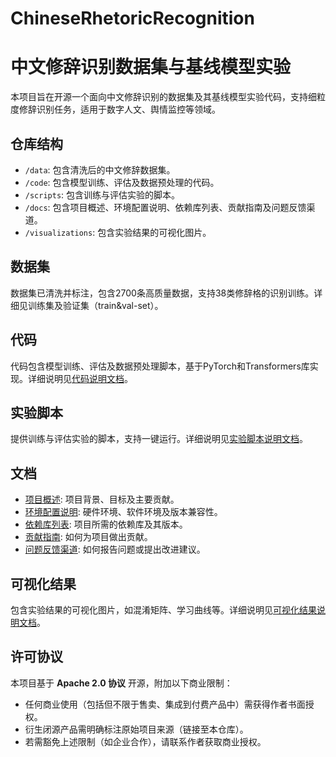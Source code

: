 # ChineseRhetoricRecognition
# 中文修辞识别数据集与基线模型实验
本项目旨在开源一个面向中文修辞识别的数据集及其基线模型实验代码，支持细粒度修辞识别任务，适用于数字人文、舆情监控等领域。

## 仓库结构

- `/data`: 包含清洗后的中文修辞数据集。
- `/code`: 包含模型训练、评估及数据预处理的代码。
- `/scripts`: 包含训练与评估实验的脚本。
- `/docs`: 包含项目概述、环境配置说明、依赖库列表、贡献指南及问题反馈渠道。
- `/visualizations`: 包含实验结果的可视化图片。

## 数据集

数据集已清洗并标注，包含2700条高质量数据，支持38类修辞格的识别训练。详细见训练集及验证集（train&val-set）。

## 代码

代码包含模型训练、评估及数据预处理脚本，基于PyTorch和Transformers库实现。详细说明见[代码说明文档](code/README_code.md)。

## 实验脚本

提供训练与评估实验的脚本，支持一键运行。详细说明见[实验脚本说明文档](scripts/README_scripts.md)。

## 文档

- [项目概述](docs/project_overview.md): 项目背景、目标及主要贡献。
- [环境配置说明](docs/environment_setup.md): 硬件环境、软件环境及版本兼容性。
- [依赖库列表](docs/dependency_list.md): 项目所需的依赖库及其版本。
- [贡献指南](docs/contribution_guide.md): 如何为项目做出贡献。
- [问题反馈渠道](docs/issue_feedback.md): 如何报告问题或提出改进建议。

## 可视化结果

包含实验结果的可视化图片，如混淆矩阵、学习曲线等。详细说明见[可视化结果说明文档](visualizations/README_visualizations.md)。

## 许可协议
本项目基于 **Apache 2.0 协议** 开源，附加以下商业限制：
- 任何商业使用（包括但不限于售卖、集成到付费产品中）需获得作者书面授权。
- 衍生闭源产品需明确标注原始项目来源（链接至本仓库）。
- 若需豁免上述限制（如企业合作），请联系作者获取商业授权。
